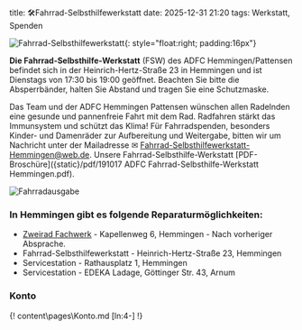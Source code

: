 title: 🛠️Fahrrad-Selbsthilfewerkstatt
date: 2025-12-31 21:20
tags: Werkstatt, Spenden

![Fahrrad-Selbsthilfewerkstatt]({static}/images/FSW-OSM_c_OSMBeteiligte.png){: style="float:right; padding:16px"}

<!-- hat jeden **Dienstag von 17:30 bis 19:00** geöffnet.-->

**Die Fahrrad-Selbsthilfe-Werkstatt** (FSW) des ADFC Hemmingen/Pattensen befindet sich in der Heinrich-Hertz-Straße 23 in Hemmingen und ist Dienstags von 17:30 bis 19:00 geöffnet. Beachten Sie bitte die Absperrbänder, halten Sie Abstand und tragen Sie eine Schutzmaske.

Das Team und der ADFC Hemmingen Pattensen wünschen allen Radelnden eine gesunde und pannenfreie Fahrt mit dem Rad. Radfahren stärkt das Immunsystem und schützt das Klima! Für Fahrradspenden, besonders Kinder- und Damenräder zur Aufbereitung und Weitergabe, bitten wir um Nachricht unter der Mailadresse ✉ [Fahrrad-Selbsthilfewerkstatt-Hemmingen@web.de](mailto:Fahrrad-Selbsthilfewerkstatt-Hemmingen@web.de). Unsere Fahrrad-Selbsthilfe-Werkstatt [PDF-Broschüre]({static}/pdf/191017 ADFC Fahrrad-Selbsthilfe-Werkstatt Hemmingen.pdf).

![Fahrradausgabe]({static}/images/Fahrradausgabe.jpg)

### In Hemmingen gibt es folgende Reparaturmöglichkeiten:

- [Zweirad Fachwerk](https://www.zweirad-fachwerk.de/) - Kapellenweg 6, Hemmingen - Nach vorheriger Absprache.
- Fahrrad-Selbsthilfewerkstatt - Heinrich-Hertz-Straße 23, Hemmingen
- Servicestation - Rathausplatz 1, Hemmingen
- Servicestation - EDEKA Ladage, Göttinger Str. 43, Arnum

### Konto

{! content\pages\Konto.md [ln:4-] !}
